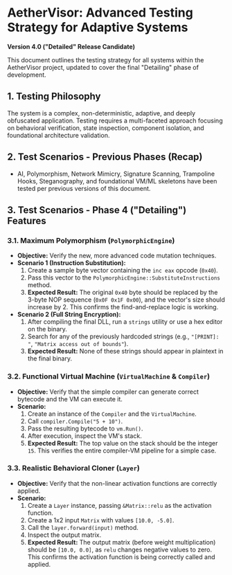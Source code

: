 # AetherVisor: Advanced Testing Strategy for Adaptive Systems
**Version 4.0 ("Detailed" Release Candidate)**

This document outlines the testing strategy for all systems within the AetherVisor project, updated to cover the final "Detailing" phase of development.

## 1. Testing Philosophy

The system is a complex, non-deterministic, adaptive, and deeply obfuscated application. Testing requires a multi-faceted approach focusing on behavioral verification, state inspection, component isolation, and foundational architecture validation.

## 2. Test Scenarios - Previous Phases (Recap)

- AI, Polymorphism, Network Mimicry, Signature Scanning, Trampoline Hooks, Steganography, and foundational VM/ML skeletons have been tested per previous versions of this document.

## 3. Test Scenarios - Phase 4 ("Detailing") Features

### 3.1. Maximum Polymorphism (`PolymorphicEngine`)
- **Objective:** Verify the new, more advanced code mutation techniques.
- **Scenario 1 (Instruction Substitution):**
    1. Create a sample byte vector containing the `inc eax` opcode (`0x40`).
    2. Pass this vector to the `PolymorphicEngine::SubstituteInstructions` method.
    3. **Expected Result:** The original `0x40` byte should be replaced by the 3-byte NOP sequence (`0x0F 0x1F 0x00`), and the vector's size should increase by 2. This confirms the find-and-replace logic is working.
- **Scenario 2 (Full String Encryption):**
    1. After compiling the final DLL, run a `strings` utility or use a hex editor on the binary.
    2. Search for any of the previously hardcoded strings (e.g., `"[PRINT]: "`, `"Matrix access out of bounds"`).
    3. **Expected Result:** None of these strings should appear in plaintext in the final binary.

### 3.2. Functional Virtual Machine (`VirtualMachine` & `Compiler`)
- **Objective:** Verify that the simple compiler can generate correct bytecode and the VM can execute it.
- **Scenario:**
    1. Create an instance of the `Compiler` and the `VirtualMachine`.
    2. Call `compiler.Compile("5 + 10")`.
    3. Pass the resulting bytecode to `vm.Run()`.
    4. After execution, inspect the VM's stack.
    5. **Expected Result:** The top value on the stack should be the integer `15`. This verifies the entire compiler-VM pipeline for a simple case.

### 3.3. Realistic Behavioral Cloner (`Layer`)
- **Objective:** Verify that the non-linear activation functions are correctly applied.
- **Scenario:**
    1. Create a `Layer` instance, passing `&Matrix::relu` as the activation function.
    2. Create a 1x2 input `Matrix` with values `[10.0, -5.0]`.
    3. Call the `layer.forward(input)` method.
    4. Inspect the output matrix.
    5. **Expected Result:** The output matrix (before weight multiplication) should be `[10.0, 0.0]`, as `relu` changes negative values to zero. This confirms the activation function is being correctly called and applied.
